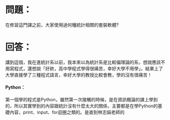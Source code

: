 # 問題：
在修習這門課之前，大家使用過何種統計相關的套裝軟體?
# 回答：
講到這個，我在進統計系以前，我本來以為統計系是比較偏理論的系，想說應該不用寫程式，還想說「好欸，高中學程式學得很痛苦，幸好大學不用學」。結果上了大學直接學了三種程式語言，幸好大學的教授比較會教，學的沒有很痛苦！
#### Python：
第一個學的程式是Python，雖然第一次接觸的時候，是在資訊概論的課上學到的，所以其實學到的內容跟統計沒有什麼太大的關係，主要都是在學Python的基礎內容，print、input、for迴圈之類的。是直到林志娟老師的